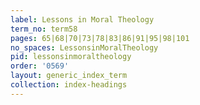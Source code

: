 ```yaml
---
label: Lessons in Moral Theology
term_no: term58
pages: 65|68|70|73|78|83|86|91|95|98|101
no_spaces: LessonsinMoralTheology
pid: lessonsinmoraltheology
order: '0569'
layout: generic_index_term
collection: index-headings
---
```

